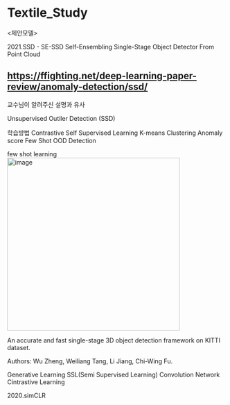 # Textile_Study

<제안모델>

2021.SSD - SE-SSD Self-Ensembling Single-Stage Object Detector From Point Cloud 
## https://ffighting.net/deep-learning-paper-review/anomaly-detection/ssd/

교수님이 알려주신 설명과 유사

Unsupervised Outiler Detection (SSD)

학습방법 
Contrastive Self Supervised Learning 
K-means Clustering
Anomaly score
Few Shot OOD Detection


few shot learning 
<img width="398" alt="image" src="https://github.com/user-attachments/assets/29afccdf-c940-4aa7-a407-f24491304bc3">

An accurate and fast single-stage 3D object detection framework on KITTI dataset.

Authors: Wu Zheng, Weiliang Tang, Li Jiang, Chi-Wing Fu.


Generative Learning SSL(Semi Supervised Learning)
Convolution Network
Cintrastive Learning 




2020.simCLR



